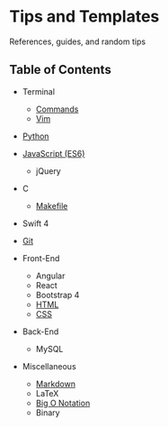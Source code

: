 # Tips and Templates

References, guides, and random tips

## Table of Contents

* Terminal
  * [Commands](Terminal_Commands.md)
  * [Vim](Vim.md)

* [Python](Python.md)

* [JavaScript (ES6)](JavaScript.md)
  * jQuery

* C
  * [Makefile](Makefile.md)

* Swift 4

* [Git](Git.md)

* Front-End
  * Angular
  * React
  * Bootstrap 4
  * [HTML](HTML.md)
  * [CSS](CSS.md)

* Back-End
  * MySQL

* Miscellaneous
  * [Markdown](https://github.com/adam-p/markdown-here/wiki/Markdown-Cheatsheet)
  * LaTeX
  * [Big O Notation](BigO.md)
  * Binary